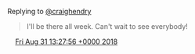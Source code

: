 Replying to [@craighendry](https://twitter.com/craighendry/status/1035298289543983104)

> I'll be there all week. Can't wait to see everybody!

<img src="media/tweet.ico" width="12" /> [Fri Aug 31 13:27:56 +0000 2018](https://twitter.com/nhudson/status/1035519559976067072)